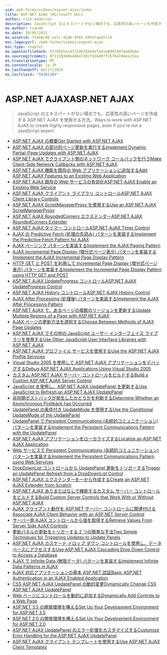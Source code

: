 ```yaml
---
uid: web-forms/videos/aspnet-ajax/index
title: ASP.NET AJAX |Microsoft Docs
author: rick-anderson
description: JavaScript のエキスパートがない場合でも、応答性の高いページを作成する ASP.NET AJAX を使用する方法。
ms.author: riande
ms.date: 10/05/2011
ms.assetid: 754b8c66-cefc-42d6-9f02-685efabdfcc6
msc.legacyurl: /web-forms/videos/aspnet-ajax
msc.type: chapter
ms.openlocfilehash: 5fc85b5ac4771d6784e9afa41e09d74474a605ba
ms.sourcegitcommit: 0f1119340e4464720cfd16d0ff15764746ea1fea
ms.translationtype: MT
ms.contentlocale: ja-JP
ms.lasthandoff: 04/17/2019
ms.locfileid: "59381303"
---
```

# <a name="aspnet-ajax"></a><span data-ttu-id="dbdcc-103">ASP.NET AJAX</span><span class="sxs-lookup"><span data-stu-id="dbdcc-103">ASP.NET AJAX</span></span>

> <span data-ttu-id="dbdcc-104">JavaScript のエキスパートがない場合でも、応答性の高いページを作成する ASP.NET AJAX を使用する方法。</span><span class="sxs-lookup"><span data-stu-id="dbdcc-104">Ways to work with ASP.NET AJAX to create highly responsive pages, even if you're not a JavaScript expert.</span></span>


- [<span data-ttu-id="dbdcc-105">ASP.NET AJAX の概要</span><span class="sxs-lookup"><span data-stu-id="dbdcc-105">Get Started with ASP.NET AJAX</span></span>](how-do-i-get-started-with-aspnet-ajax.md)
- [<span data-ttu-id="dbdcc-106">ASP.NET AJAX の部分的ページ更新を実行する</span><span class="sxs-lookup"><span data-stu-id="dbdcc-106">Implement Dynamic Partial-Page Updates with ASP.NET AJAX</span></span>](how-do-i-implement-dynamic-partial-page-updates-with-aspnet-ajax.md)
- [<span data-ttu-id="dbdcc-107">ASP.NET AJAX でクライアント側のネットワーク コールバックを行う</span><span class="sxs-lookup"><span data-stu-id="dbdcc-107">Make Client-Side Network Callbacks with ASP.NET AJAX</span></span>](how-do-i-make-client-side-network-callbacks-with-aspnet-ajax.md)
- [<span data-ttu-id="dbdcc-108">ASP.NET AJAX 機能を既存の Web アプリケーションに追加する</span><span class="sxs-lookup"><span data-stu-id="dbdcc-108">Add ASP.NET AJAX Features to an Existing Web Application</span></span>](how-do-i-add-aspnet-ajax-features-to-an-existing-web-application.md)
- [<span data-ttu-id="dbdcc-109">ASP.NET AJAX 既存の Web サービスの有効化</span><span class="sxs-lookup"><span data-stu-id="dbdcc-109">ASP.NET AJAX Enable an Existing Web Service</span></span>](how-do-i-aspnet-ajax-enable-an-existing-web-service.md)
- [<span data-ttu-id="dbdcc-110">ASP.NET AJAX クライアント ライブラリ コントロール</span><span class="sxs-lookup"><span data-stu-id="dbdcc-110">ASP.NET AJAX Client Library Controls</span></span>](how-do-i-use-the-aspnet-ajax-client-library-controls.md)
- [<span data-ttu-id="dbdcc-111">ASP.NET AJAX ScriptManagerProxy を使用する</span><span class="sxs-lookup"><span data-stu-id="dbdcc-111">Use an ASP.NET AJAX ScriptManagerProxy</span></span>](how-do-i-use-an-aspnet-ajax-scriptmanagerproxy.md)
- [<span data-ttu-id="dbdcc-112">ASP.NET AJAX RoundedCorners エクステンダー</span><span class="sxs-lookup"><span data-stu-id="dbdcc-112">ASP.NET AJAX RoundedCorners Extender</span></span>](how-do-i-use-the-aspnet-ajax-roundedcorners-extender.md)
- [<span data-ttu-id="dbdcc-113">ASP.NET AJAX タイマー コントロール</span><span class="sxs-lookup"><span data-stu-id="dbdcc-113">ASP.NET AJAX Timer Control</span></span>](how-do-i-use-the-aspnet-ajax-timer-control.md)
- [<span data-ttu-id="dbdcc-114">AJAX の Predictive Fetch (処理の先読み) パターンを実装する</span><span class="sxs-lookup"><span data-stu-id="dbdcc-114">Implement the Predictive Fetch Pattern for AJAX</span></span>](how-do-i-implement-the-predictive-fetch-pattern-for-ajax.md)
- [<span data-ttu-id="dbdcc-115">AJAX ページング パターンを実装する</span><span class="sxs-lookup"><span data-stu-id="dbdcc-115">Implement the AJAX Paging Pattern</span></span>](how-do-i-implement-the-ajax-paging-pattern.md)
- [<span data-ttu-id="dbdcc-116">AJAX Incremental Page Display (増分式ページ表示) パターンを実装する</span><span class="sxs-lookup"><span data-stu-id="dbdcc-116">Implement the AJAX Incremental Page Display Pattern</span></span>](how-do-i-implement-the-ajax-incremental-page-display-pattern.md)
- [<span data-ttu-id="dbdcc-117">HTTP GET と POST を利用して Incremental Page Display (増分式ページ表示) パターンを実装する</span><span class="sxs-lookup"><span data-stu-id="dbdcc-117">Implement the Incremental Page Display Pattern using HTTP GET and POST</span></span>](how-do-i-implement-the-incremental-page-display-pattern-using-http-get-and-post.md)
- [<span data-ttu-id="dbdcc-118">ASP.NET AJAX UpdateProgress コントロール</span><span class="sxs-lookup"><span data-stu-id="dbdcc-118">ASP.NET AJAX UpdateProgress Control</span></span>](how-do-i-use-the-aspnet-ajax-updateprogress-control.md)
- [<span data-ttu-id="dbdcc-119">ASP.NET AJAX History コントロール</span><span class="sxs-lookup"><span data-stu-id="dbdcc-119">ASP.NET AJAX History Control</span></span>](how-do-i-use-the-aspnet-ajax-history-control.md)
- [<span data-ttu-id="dbdcc-120">AJAX After Processing (処理後) パターンを実装する</span><span class="sxs-lookup"><span data-stu-id="dbdcc-120">Implement the AJAX After Processing Pattern</span></span>](how-do-i-implement-the-ajax-after-processing-pattern.md)
- [<span data-ttu-id="dbdcc-121">ASP.NET AJAX で、あるページの複数のリージョンを更新する</span><span class="sxs-lookup"><span data-stu-id="dbdcc-121">Update Multiple Regions of a Page with ASP.NET AJAX</span></span>](how-do-i-update-multiple-regions-of-a-page-with-aspnet-ajax.md)
- [<span data-ttu-id="dbdcc-122">AJAX ページの更新方法を選択する</span><span class="sxs-lookup"><span data-stu-id="dbdcc-122">Choose Between Methods of AJAX Page Updates</span></span>](how-do-i-choose-between-methods-of-ajax-page-updates.md)
- [<span data-ttu-id="dbdcc-123">ASP.NET AJAX でその他の JavaScript ユーザー インターフェイス ライブラリを使用する</span><span class="sxs-lookup"><span data-stu-id="dbdcc-123">Use Other JavaScript User Interface Libraries with ASP.NET AJAX</span></span>](how-do-i-use-other-javascript-user-interface-libraries-with-aspnet-ajax.md)
- [<span data-ttu-id="dbdcc-124">ASP.NET AJAX プロファイル サービスを使用する</span><span class="sxs-lookup"><span data-stu-id="dbdcc-124">Use the ASP.NET AJAX Profile Services</span></span>](how-do-i-use-the-aspnet-ajax-profile-services.md)
- [<span data-ttu-id="dbdcc-125">Visual Studio 2005 を使用して ASP.NET AJAX アプリケーションをデバッグする</span><span class="sxs-lookup"><span data-stu-id="dbdcc-125">Debug ASP.NET AJAX Applications Using Visual Studio 2005</span></span>](how-do-i-debug-aspnet-ajax-applications-using-visual-studio-2005.md)
- [<span data-ttu-id="dbdcc-126">カスタム ASP.NET AJAX サーバー コントロールをビルドする</span><span class="sxs-lookup"><span data-stu-id="dbdcc-126">Build a Custom ASP.NET AJAX Server Control</span></span>](how-do-i-build-a-custom-aspnet-ajax-server-control.md)
- [<span data-ttu-id="dbdcc-127">JavaScript を使用し、ASP.NET AJAX UpdatePanel を更新する</span><span class="sxs-lookup"><span data-stu-id="dbdcc-127">Use JavaScript to Refresh an ASP.NET AJAX UpdatePanel</span></span>](how-do-i-use-javascript-to-refresh-an-aspnet-ajax-updatepanel.md)
- [<span data-ttu-id="dbdcc-128">非同期ポストバックが発生したかどうかを判断する</span><span class="sxs-lookup"><span data-stu-id="dbdcc-128">Determine Whether an Asynchronous Postback has Occurred</span></span>](how-do-i-determine-whether-an-asynchronous-postback-has-occurred.md)
- [<span data-ttu-id="dbdcc-129">UpdatePanel の条件付き UpdateMode を使用する</span><span class="sxs-lookup"><span data-stu-id="dbdcc-129">Use the Conditional UpdateMode of the UpdatePanel</span></span>](how-do-i-use-the-conditional-updatemode-of-the-updatepanel.md)
- [<span data-ttu-id="dbdcc-130">UpdatePanel で Persistent Communications (永続的コミュニケーション) パターンを実装する</span><span class="sxs-lookup"><span data-stu-id="dbdcc-130">Implement the Persistent Communications Pattern with the UpdatePanel</span></span>](how-do-i-implement-the-persistent-communications-pattern-with-the-updatepanel.md)
- [<span data-ttu-id="dbdcc-131">ASP.NET AJAX アプリケーションをローカライズする</span><span class="sxs-lookup"><span data-stu-id="dbdcc-131">Localize an ASP.NET AJAX Application</span></span>](how-do-i-localize-an-aspnet-ajax-application.md)
- [<span data-ttu-id="dbdcc-132">Web サービスで Persistent Communications (永続的コミュニケーション) パターンを実装する</span><span class="sxs-lookup"><span data-stu-id="dbdcc-132">Implement the Persistent Communications Pattern using Web Services</span></span>](how-do-i-implement-the-persistent-communications-pattern-using-web-services.md)
- [<span data-ttu-id="dbdcc-133">DropDownList コントロールから UpdatePanel 更新をトリガーする</span><span class="sxs-lookup"><span data-stu-id="dbdcc-133">Trigger an UpdatePanel Refresh from a DropDownList Control</span></span>](how-do-i-trigger-an-updatepanel-refresh-from-a-dropdownlist-control.md)
- [<span data-ttu-id="dbdcc-134">ASP.NET AJAX エクステンダーを一から作成する</span><span class="sxs-lookup"><span data-stu-id="dbdcc-134">Create an ASP.NET AJAX Extender from Scratch</span></span>](how-do-i-create-an-aspnet-ajax-extender-from-scratch.md)
- [<span data-ttu-id="dbdcc-135">ASP.NET AJAX ありまたはなしで機能するカスタム サーバー コントロールをビルドする</span><span class="sxs-lookup"><span data-stu-id="dbdcc-135">Build Custom Server Controls that Work With or Without ASP.NET AJAX</span></span>](how-do-i-build-custom-server-controls-that-work-with-or-without-aspnet-ajax.md)
- [<span data-ttu-id="dbdcc-136">AJAX クライアント動作を ASP.NET サーバー コントロールに関連付ける</span><span class="sxs-lookup"><span data-stu-id="dbdcc-136">Associate AJAX Client Behavior with an ASP.NET Server Control</span></span>](how-do-i-associate-ajax-client-behavior-with-an-aspnet-server-control.md)
- [<span data-ttu-id="dbdcc-137">サーバー側 AJAX コントロールから値を取得する</span><span class="sxs-lookup"><span data-stu-id="dbdcc-137">Retrieve Values From Server Side AJAX Controls</span></span>](how-do-i-retrieve-values-from-server-side-ajax-controls.md)
- [<span data-ttu-id="dbdcc-138">更新パネルの更新をトリガーする 2 つの簡単な手法</span><span class="sxs-lookup"><span data-stu-id="dbdcc-138">Two Simple Techniques for Triggering Updates to Update Panels</span></span>](two-simple-techniques-for-triggering-updates-to-update-panels.md)
- [<span data-ttu-id="dbdcc-139">ASP.NET AJAX カスケード ドロップ ダウン コントロールを使用し、データベースにアクセスする</span><span class="sxs-lookup"><span data-stu-id="dbdcc-139">Use ASP.NET AJAX Cascading Drop Down Control to Access a Database</span></span>](use-aspnet-ajax-cascading-drop-down-control-to-access-a-database.md)
- [<span data-ttu-id="dbdcc-140">AJAX で Infinite Data (無限データ) パターンを実装する</span><span class="sxs-lookup"><span data-stu-id="dbdcc-140">Implement Infinite Data Patterns in AJAX</span></span>](implement-infinite-data-patterns-in-ajax.md)
- [<span data-ttu-id="dbdcc-141">AJAX 対応アプリケーションの基本 ASP.NET 認証</span><span class="sxs-lookup"><span data-stu-id="dbdcc-141">Basic ASP.NET Authentication in an AJAX Enabled Application</span></span>](basic-aspnet-authentication-in-an-ajax-enabled-application.md)
- [<span data-ttu-id="dbdcc-142">CSS ASP.NET AJAX UpdatePanel の動的変更</span><span class="sxs-lookup"><span data-stu-id="dbdcc-142">Dynamically Change CSS ASP.NET AJAX UpdatePanel</span></span>](how-to-dynamically-change-css-using-the-aspnet-ajax-updatepanel.md)
- [<span data-ttu-id="dbdcc-143">Web ページにコントロールを動的に追加する</span><span class="sxs-lookup"><span data-stu-id="dbdcc-143">Dynamically Add Controls to a Web Page</span></span>](how-to-dynamically-add-controls-to-a-web-page.md)
- [<span data-ttu-id="dbdcc-144">ASP.NET 3.5 の開発環境を構える</span><span class="sxs-lookup"><span data-stu-id="dbdcc-144">Set Up Your Development Environment for ASP.NET 3.5</span></span>](set-up-your-development-environment-for-aspnet-35.md)
- [<span data-ttu-id="dbdcc-145">ASP.NET 2.0 の開発環境を構える</span><span class="sxs-lookup"><span data-stu-id="dbdcc-145">Set Up Your Development Environment for ASP.NET 2.0</span></span>](set-up-your-development-environment-for-aspnet-20.md)
- [<span data-ttu-id="dbdcc-146">ASP.NET AJAX UpdatePanel のエラー処理をカスタマイズする</span><span class="sxs-lookup"><span data-stu-id="dbdcc-146">Customize Error Handling for the ASP.NET AJAX UpdatePanel</span></span>](how-do-i-customize-error-handling-for-the-aspnet-ajax-updatepanel.md)
- [<span data-ttu-id="dbdcc-147">ASP.NET AJAX クライアント テンプレートを使用する</span><span class="sxs-lookup"><span data-stu-id="dbdcc-147">Use ASP.NET AJAX Client Templates</span></span>](how-do-i-use-aspnet-ajax-client-templates.md)
